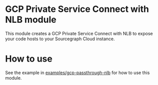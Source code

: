 # GCP Private Service Connect with NLB module

This module creates a GCP Private Service Connect with NLB to expose your code hosts
to your Sourcegraph Cloud instance.


# How to use

See the example in [examples/gcp-passthrough-nlb](../../examples/gcp-passthrough-nlb) for how to use this module.